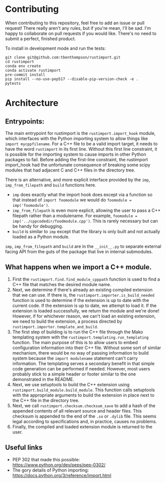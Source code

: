 # Contributing 

When contributing to this repository, feel free to add an issue or pull request! There really aren't any rules, but if you're mean, I'll be sad. I'm happy to collaborate on pull requests if you would like. There's no need to submit a perfect, finished product.

To install in development mode and run the tests:
```
git clone git@github.com:tbenthompson/rustimport.git 
cd rustimport
conda env create
conda activate rustimport
pre-commit install
pip install --no-use-pep517 --disable-pip-version-check -e .
pytests
```

# Architecture

## Entrypoints:

The main entrypoint for rustimport is the `rustimport.import_hook` module, which interfaces with the Python importing system to allow things like `import mycppfilename`. For a C++ file to be a valid import target, it needs to have the word `rustimport` in its first line. Without this first line constraint, it is possible for the importing system to cause imports in other Python packages to fail. Before adding the first-line constraint, the rustimport import_hook had the unfortunate consequence of breaking some scipy modules that had adjacent C and C++ files in the directory tree.

There is an alternative, and more explicit interface provided by the `imp`, `imp_from_filepath` and `build` functions here.
* `imp` does exactly what the import hook does except via a function so that instead of `import foomodule` we would do `foomodule = imp('foomodule')`.
* `imp_from_filepath` is even more explicit, allowing the user to pass a C++ filepath rather than a modulename. For example, `foomodule = imp('../cppcodedir/foodmodule.cpp')`. This is rarely necessary but can be handy for debugging.
* `build` is similar to `imp` except that the library is only built and not actually loaded as a Python module.

`imp`, `imp_from_filepath` and `build` are in the `__init__.py` to separate external facing API from the guts of the package that live in internal submodules. 

## What happens when we import a C++ module.

1. First the `rustimport.find.find_module_cpppath` function is used to find a C++ file that matches the desired module name.
2. Next, we determine if there's already an existing compiled extension that we can use. If there is, the `rustimport.importer.is_build_needed` function is used to determine if the extension is up to date with the current code. If the extension is up to date, we attempt to load it. If the extension is loaded successfully, we return the module and we're done! However, if for whichever reason, we can't load an existing extension, we need to build the extension, a process directed by `rustimport.importer.template_and_build`.
3. The first step of building is to run the C++ file through the Mako templating system with the `rustimport.templating.run_templating` function. The main purpose of this is to allow users to embed configuration information into their C++ file. Without some sort of similar mechanism, there would be no way of passing information to build system because the `import modulename` statement can't carry information. The templating serves a secondary benefit in that simple code generation can be performed if needed. However, most users probably stick to a simple header or footer similar to the one demonstrated in the README. 
4. Next, we use setuptools to build the C++ extension using `rustimport.build_module.build_module`. This function calls setuptools with the appropriate arguments to build the extension in place next to the C++ file in the directory tree.
5. Next, we call `rustimport.checksum.checksum_save` to add a hash of the appended contents of all relevant source and header files. This checksum is appended to the end of the `.so` or `.dylib` file. This seems legal according to specifications and, in practice, causes no problems.
6. Finally, the compiled and loaded extension module is returned to the user.

## Useful links

* PEP 302 that made this possible: https://www.python.org/dev/peps/pep-0302/ 
* The gory details of Python importing: https://docs.python.org/3/reference/import.html
